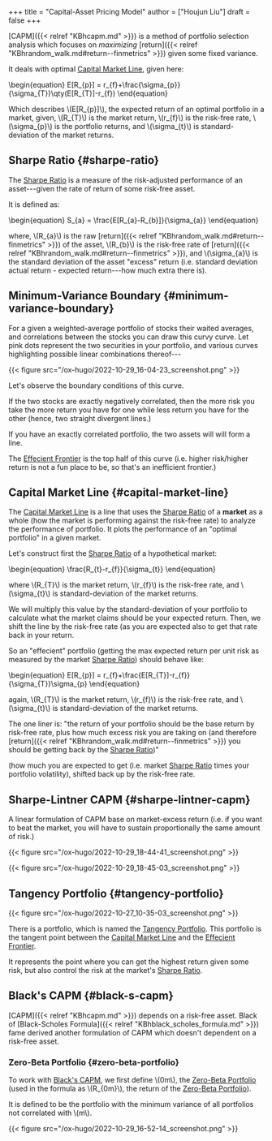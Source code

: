 +++
title = "Capital-Asset Pricing Model"
author = ["Houjun Liu"]
draft = false
+++

[CAPM]({{< relref "KBhcapm.md" >}}) is a method of portfolio selection analysis which focuses on _maximizing_ [return]({{< relref "KBhrandom_walk.md#return--finmetrics" >}}) given some fixed variance.

It deals with optimal [Capital Market Line](#capital-market-line), given here:

\begin{equation}
E[R\_{p}] = r\_{f}+\frac{\sigma\_{p}}{\sigma\_{T}}\qty(E[R\_{T}]-r\_{f})
\end{equation}

Which describes \\(E[R\_{p}]\\), the expected return of an optimal portfolio in a market, given, \\(R\_{T}\\) is the market return, \\(r\_{f}\\) is the risk-free rate, \\(\sigma\_{p}\\) is the portfolio returns, and \\(\sigma\_{t}\\) is standard-deviation of the market returns.


## Sharpe Ratio {#sharpe-ratio}

The [Sharpe Ratio](#sharpe-ratio) is a measure of the risk-adjusted performance of an asset---given the rate of return of some risk-free asset.

It is defined as:

\begin{equation}
S\_{a} = \frac{E[R\_{a}-R\_{b}]}{\sigma\_{a}}
\end{equation}

where, \\(R\_{a}\\) is the raw [return]({{< relref "KBhrandom_walk.md#return--finmetrics" >}}) of the asset, \\(R\_{b}\\) is the risk-free rate of [return]({{< relref "KBhrandom_walk.md#return--finmetrics" >}}), and \\(\sigma\_{a}\\) is the standard deviation of the asset "excess" return (i.e. standard deviation actual return - expected return---how much extra there is).


## Minimum-Variance Boundary {#minimum-variance-boundary}

For a given a weighted-average portfolio of stocks their waited averages, and correlations between the stocks you can draw this curvy curve. Let pink dots represent the two securities in your portfolio, and various curves highlighting possible linear combinations thereof---

{{< figure src="/ox-hugo/2022-10-29_16-04-23_screenshot.png" >}}

Let's observe the boundary conditions of this curve.

If the two stocks are exactly negatively correlated, then the more risk you take the more return you have for one while less return you have for the other (hence, two straight divergent lines.)

If you have an exactly correlated portfolio, the two assets will will form a line.

The [Effecient Frontier](#minimum-variance-boundary) is the top half of this curve (i.e. higher risk/higher return is not a fun place to be, so that's an inefficient frontier.)


## Capital Market Line {#capital-market-line}

The [Capital Market Line](#capital-market-line) is a line that uses the [Sharpe Ratio](#sharpe-ratio) of a **market** as a whole (how the market is performing against the risk-free rate) to analyze the performance of portfolio. It plots the performance of an "optimal portfolio" in a given market.

Let's construct first the [Sharpe Ratio](#sharpe-ratio) of a hypothetical market:

\begin{equation}
\frac{R\_{t}-r\_{f}}{\sigma\_{t}}
\end{equation}

where \\(R\_{T}\\) is the market return, \\(r\_{f}\\) is the risk-free rate, and \\(\sigma\_{t}\\) is standard-deviation of the market returns.

We will multiply this value by the standard-deviation of your portfolio to calculate what the market claims should be your expected return. Then, we shift the line by the risk-free rate (as you are expected also to get that rate back in your return.

So an "effecient" portfolio (getting the max expected return per unit risk as measured by the market [Sharpe Ratio](#sharpe-ratio)) should behave like:

\begin{equation}
E[R\_{p}] = r\_{f}+\frac{E[R\_{T}]-r\_{f}}{\sigma\_{T}}\sigma\_{p}
\end{equation}

again, \\(R\_{T}\\) is the market return, \\(r\_{f}\\) is the risk-free rate, and \\(\sigma\_{t}\\) is standard-deviation of the market returns.

The one liner is: "the return of your portfolio should be the base return by risk-free rate, plus how much excess risk you are taking on (and therefore [return]({{< relref "KBhrandom_walk.md#return--finmetrics" >}}) you should be getting back by the [Sharpe Ratio](#sharpe-ratio))"

(how much you are expected to get (i.e. market [Sharpe Ratio](#sharpe-ratio) times your portfolio volatility), shifted back up by the risk-free rate.


## Sharpe-Lintner CAPM {#sharpe-lintner-capm}

A linear formulation of CAPM base on market-excess return (i.e. if you want to beat the market, you will have to sustain proportionally the same amount of risk.)

{{< figure src="/ox-hugo/2022-10-29_18-44-41_screenshot.png" >}}

{{< figure src="/ox-hugo/2022-10-29_18-45-03_screenshot.png" >}}


## Tangency Portfolio {#tangency-portfolio}

{{< figure src="/ox-hugo/2022-10-27_10-35-03_screenshot.png" >}}

There is a portfolio, which is named the [Tangency Portfolio](#tangency-portfolio). This portfolio is the tangent point between the [Capital Market Line](#capital-market-line) and the [Effecient Frontier](#minimum-variance-boundary).

It represents the point where you can get the highest return given some risk, but also control the risk at the market's [Sharpe Ratio](#sharpe-ratio).


## Black's CAPM {#black-s-capm}

[CAPM]({{< relref "KBhcapm.md" >}}) depends on a risk-free asset. Black of [Black-Scholes Formula]({{< relref "KBhblack_scholes_formula.md" >}}) fame derived another formulation of CAPM which doesn't dependent on a risk-free asset.


### Zero-Beta Portfolio {#zero-beta-portfolio}

To work with [Black's CAPM](#black-s-capm), we first define \\(0m\\), the [Zero-Beta Portfolio](#zero-beta-portfolio) (used in the formula as \\(R\_{0m}\\), the return of the [Zero-Beta Portfolio](#zero-beta-portfolio)).

It is defined to be the portfolio with the minimum variance of all portfolios not correlated with \\(m\\).

{{< figure src="/ox-hugo/2022-10-29_16-52-14_screenshot.png" >}}